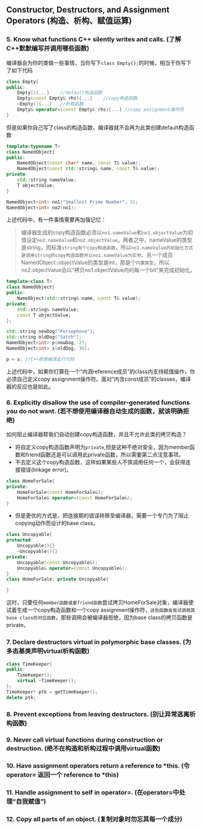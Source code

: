 ## Constructor, Destructors, and Assignment Operators (构造、析构、赋值运算)

### 5. Know what functions C++ silently writes and calls. (了解C++默默编写并调用哪些函数)

编译器会为你的类做一些事情，当你写下`class Empty{};`的时候，相当于你写下了如下代码
```c++
class Empty{
public:
    Empty(){...}    //default构造函数
    Empty(const Empty& rhs){...}    //copy构造函数
    ~Empty(){...}   //析构函数
    Empty& operator=(const Empty& rhs){...} //copy assignment操作符
}
```
但是如果你自己写了class的构造函数，编译器就不会再为此类创建default构造函数

```c++
template<typename T>
class NamedObject{
public:
    NamedObject(const char* name, const T& value);
    NamedObject(const std::string& name, const T& value);
private:
    std::string nameValue;
    T objectValue;
}

NamedObject<int> no1("Smallest Prime Number", 2);
NamedObject<int> no2(no1);
```

上述代码中，有一件事情需要再加强记忆：

>编译器生成的copy构造函数必须以`no1.nameValue`和`no1.objectValue`为初值设定`no2.nameValue`和`no2.objectValue`。两者之中，nameValue的类型是string，而标准`string有个copy构造函数`，所以`no2.nameValue的初始化方式是调用string的copy构造函数并以no1.nameValue为实参`。另一个成员NamedObject<int>::objectValue的类型是int，那是个`内置类型`，所以no2.objectValue会以“拷贝no1.objectValue内的每一个bit”来完成初始化。

```c++
template<class T>
class NamedObject{
public:
    NameObject(std::string& name, const T& value);
private:
    std::string& nameValue;
    const T objectValue;
};

std::string newDog("Persephone");
std::string oldDog("Satch");
NamedObject<int> p(newDog, 2);
NamedObject<int> s(oldDog, 36);

p = s; //C++拒绝编译此行代码
```

上述代码中，如果你打算在一个“内涵reference成员”的class内支持赋值操作，你必须自己定义copy assignment操作符。面对“内含const成员”的classes，编译器的反应也是如此。

### 6. Explicitly disallow the use of compiler-generated functions you do not want. (若不想使用编译器自动生成的函数，就该明确拒绝)

如何阻止编译器帮我们自动创建copy构造函数，并且不允许此类的拷贝构造？
- 将自定义copy构造函数声明为`private`,但是这种不绝对安全，因为member函数和friend函数还是可以调用此private函数，所以需要第二点注意事项。
- 不去定义这个copy构造函数，这样如果某些人不慎调用任何一个，会获得连接错误(linkage error)。

```c++
class HomeForSale{
private:
    HomeForSale(const HomeForSale&);
    HomeForSale& operator=(const HomeForSale&);
}
```
- 但是更优的方式是，把连接期的错误转移至编译器，需要一个专门为了阻止copying动作而设计的base class。

```c++
class Uncopyable{
protected:
    Uncopyable(){}
    ~Uncopyable(){}
private:
    Uncopyable(const Uncopyable&);
    Uncopyable& operator=(const Uncopyable&);
}
class HomeForSale: private Uncopyable{

}
```
这时，只要任何`member函数或者friend函数`尝试拷贝HomeForSale对象，编译器便试着生成一个copy构造函数和一个copy assignment操作符，`这些函数会尝试调用其base class的对应函数`，那些调用会被编译器拒绝，因为base class的拷贝函数是private。

### 7. Declare destructors virtual in polymorphic base classes. (为多态基类声明virtual析构函数)

```c++
class TimeKeeper{
public:
    TimeKeeper();
    virtual ~TimeKeeper();
};
TimeKeeper* ptk = getTimeKeeper();
delete ptk;
```


### 8. Prevent exceptions from leaving destructors. (别让异常逃离析构函数)


### 9. Never call virtual functions during construction or destruction. (绝不在构造和析构过程中调用virtual函数)


### 10. Have assignment operators return a reference to *this. (令operator= 返回一个 reference to *this)


### 11. Handle assignment to self in operator=. (在operator=中处理“自我赋值”)


### 12. Copy all parts of an object. (复制对象时勿忘其每一个成分)